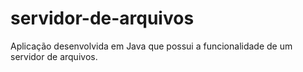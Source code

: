 # servidor-de-arquivos
Aplicação desenvolvida em Java que possui a funcionalidade de um servidor de arquivos.
